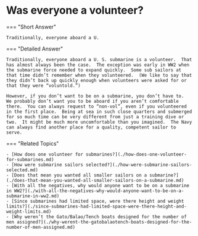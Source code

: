 # Was everyone a volunteer?


=== "Short Answer"

    Traditionally, everyone aboard a U.
=== "Detailed Answer"

    Traditionally, everyone aboard a U. S. submarine is a volunteer.  That has almost always been the case.  The exception was early in WW2 when the submarine force needed to expand quickly.  Some sub sailors at that time didn’t remember when they volunteered.  (We like to say that they didn’t back up quickly enough when volunteers were asked for or that they were “voluntold.”)

    However, if you don’t want to be on a submarine, you don’t have to.  We probably don’t want you to be aboard if you aren’t comfortable there.  You can always request to “non-vol”, even if you volunteered in the first place.  Being at sea in such close quarters and submerged for so much time can be very different from just a training dive or two.  It might be much more uncomfortable than you imagined.  The Navy can always find another place for a quality, competent sailor to serve.
=== "Related Topics"

    - [How does one volunteer for submarines?](./how-does-one-volunteer-for-submarines.md)
    - [How were submarine sailors selected?](./how-were-submarine-sailors-selected.md)
    - [Does that mean you wanted all smaller sailors on a submarine?](./does-that-mean-you-wanted-all-smaller-sailors-on-a-submarine.md)
    - [With all the negatives, why would anyone want to be on a submarine in WW2?](./with-all-the-negatives-why-would-anyone-want-to-be-on-a-submarine-in-ww2.md)
    - [Since submarines had limited space, were there height and weight limits?](./since-submarines-had-limited-space-were-there-height-and-weight-limits.md)
    - [Why weren’t the Gato/Balao/Tench boats designed for the number of men assigned?](./why-werent-the-gatobalaotench-boats-designed-for-the-number-of-men-assigned.md)